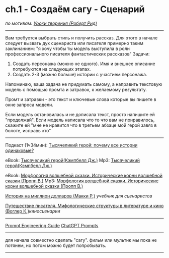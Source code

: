 
# ch.1 - Создаём сагу - Сценарий

*по мотивам: [Уроки творения (Роберт Рид)](https://www.youtube.com/watch?v=vmRYvgANg1o)*

---
Вам требуется выбрать стиль и получить рассказ.
Для этого в начале следует вызвать дух сценариста или писателя примерно таким заклинанием: "я хочу чтобы ты модель выступила в роли профессионального писателя фантастических рассказов"
Задачи:
1. Создать персонажа (можно не одного). Имя и внешнее описание потребуются на следующих этапах.
2. Создать 2-3 (можно больше) истории с участием персонажа.

Напоминаю, ваша задача не придумать самому, а направить текстовую модель с помощью промта и затравок, к желаемому результату.

Промт и затравки - это текст и ключевые слова которые вы пишете в окне запроса модели.

Если модель остановилась и не дописала текст, просто напишите ей "продолжай".
Если модель написала что то что вам не понравилось, скажите ей "мне не нравится что в третьем абзаце мой герой завяз в болоте, исправь это"



---
Подкаст (1ч34мин): [Тысячеликий герой: почему все истории одинаковые?](https://www.youtube.com/watch?v=1859P8aGKBs)

eBook: [Тысячеликий герой(Кэмпбелл Дж.)](https://rutracker.org/forum/viewtopic.php?t=5756923)
Mp3: [Тысячеликий герой(Кэмпбелл Дж.)](https://rutracker.org/forum/viewtopic.php?t=5490354)

eBook: [Морфология волшебной сказки. Исторические корни волшебной сказки (Пропп В.)](https://rutracker.org/forum/viewtopic.php?t=6322826)
Mp3: [Морфология волшебной сказки. Исторические корни волшебной сказки (Пропп В.)](https://rutracker.org/forum/viewtopic.php?t=6074786)

[История на миллион долларов (Макки Р.)](https://rutracker.org/forum/viewtopic.php?t=5425996) *учебник для сценаристов*

[Путешествие писателя. Мифологические структуры в литературе и кино (Воглер К.)](https://rutracker.org/forum/viewtopic.php?t=5756860)*киносценарии*

---

[Prompt Engineering Guide](https://github.com/dair-ai/Prompt-Engineering-Guide)
[ChatGPT Prompts](https://github.com/f/awesome-chatgpt-prompts)

---

для начала совместно сделать "сагу".
фильм или мультик мы пока не потянем, но потом можно будет попробывать.

---

